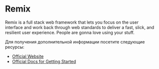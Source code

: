 # Remix

Remix is a full stack web framework that lets you focus on the user interface and work back through web standards to deliver a fast, slick, and resilient user experience. People are gonna love using your stuff.

Для получения дополнительной информации посетите следующие ресурсы:

- [Official Website](https://remix.run/)
- [Official Docs for Getting Started](https://remix.run/docs/en/v1#getting-started)
